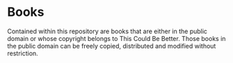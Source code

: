 Books
=====

Contained within this repository are books that are either in the public domain or whose copyright belongs to This Could Be Better.  Those books in the public domain can be freely copied, distributed and modified without restriction.
